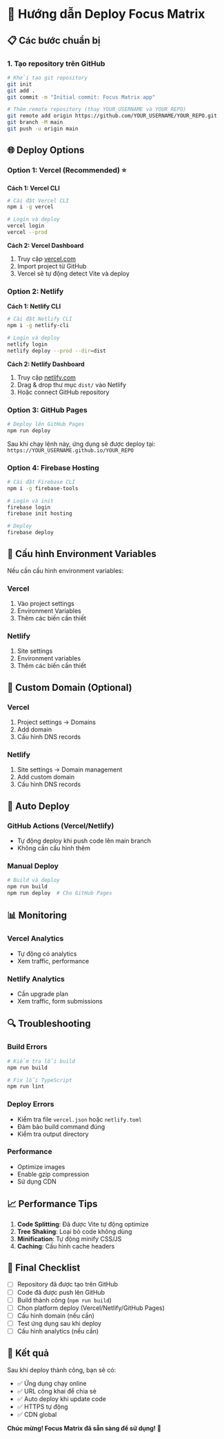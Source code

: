 # 🚀 Hướng dẫn Deploy Focus Matrix

## 📋 Các bước chuẩn bị

### 1. Tạo repository trên GitHub
```bash
# Khởi tạo git repository
git init
git add .
git commit -m "Initial commit: Focus Matrix app"

# Thêm remote repository (thay YOUR_USERNAME và YOUR_REPO)
git remote add origin https://github.com/YOUR_USERNAME/YOUR_REPO.git
git branch -M main
git push -u origin main
```

## 🌐 Deploy Options

### Option 1: Vercel (Recommended) ⭐

**Cách 1: Vercel CLI**
```bash
# Cài đặt Vercel CLI
npm i -g vercel

# Login và deploy
vercel login
vercel --prod
```

**Cách 2: Vercel Dashboard**
1. Truy cập [vercel.com](https://vercel.com)
2. Import project từ GitHub
3. Vercel sẽ tự động detect Vite và deploy

### Option 2: Netlify

**Cách 1: Netlify CLI**
```bash
# Cài đặt Netlify CLI
npm i -g netlify-cli

# Login và deploy
netlify login
netlify deploy --prod --dir=dist
```

**Cách 2: Netlify Dashboard**
1. Truy cập [netlify.com](https://netlify.com)
2. Drag & drop thư mục `dist/` vào Netlify
3. Hoặc connect GitHub repository

### Option 3: GitHub Pages

```bash
# Deploy lên GitHub Pages
npm run deploy
```

Sau khi chạy lệnh này, ứng dụng sẽ được deploy tại:
`https://YOUR_USERNAME.github.io/YOUR_REPO`

### Option 4: Firebase Hosting

```bash
# Cài đặt Firebase CLI
npm i -g firebase-tools

# Login và init
firebase login
firebase init hosting

# Deploy
firebase deploy
```

## 🔧 Cấu hình Environment Variables

Nếu cần cấu hình environment variables:

### Vercel
1. Vào project settings
2. Environment Variables
3. Thêm các biến cần thiết

### Netlify
1. Site settings
2. Environment variables
3. Thêm các biến cần thiết

## 📱 Custom Domain (Optional)

### Vercel
1. Project settings → Domains
2. Add domain
3. Cấu hình DNS records

### Netlify
1. Site settings → Domain management
2. Add custom domain
3. Cấu hình DNS records

## 🚀 Auto Deploy

### GitHub Actions (Vercel/Netlify)
- Tự động deploy khi push code lên main branch
- Không cần cấu hình thêm

### Manual Deploy
```bash
# Build và deploy
npm run build
npm run deploy  # Cho GitHub Pages
```

## 📊 Monitoring

### Vercel Analytics
- Tự động có analytics
- Xem traffic, performance

### Netlify Analytics
- Cần upgrade plan
- Xem traffic, form submissions

## 🔍 Troubleshooting

### Build Errors
```bash
# Kiểm tra lỗi build
npm run build

# Fix lỗi TypeScript
npm run lint
```

### Deploy Errors
- Kiểm tra file `vercel.json` hoặc `netlify.toml`
- Đảm bảo build command đúng
- Kiểm tra output directory

### Performance
- Optimize images
- Enable gzip compression
- Sử dụng CDN

## 📈 Performance Tips

1. **Code Splitting**: Đã được Vite tự động optimize
2. **Tree Shaking**: Loại bỏ code không dùng
3. **Minification**: Tự động minify CSS/JS
4. **Caching**: Cấu hình cache headers

## 🎯 Final Checklist

- [ ] Repository đã được tạo trên GitHub
- [ ] Code đã được push lên GitHub
- [ ] Build thành công (`npm run build`)
- [ ] Chọn platform deploy (Vercel/Netlify/GitHub Pages)
- [ ] Cấu hình domain (nếu cần)
- [ ] Test ứng dụng sau khi deploy
- [ ] Cấu hình analytics (nếu cần)

## 🌟 Kết quả

Sau khi deploy thành công, bạn sẽ có:
- ✅ Ứng dụng chạy online
- ✅ URL công khai để chia sẻ
- ✅ Auto deploy khi update code
- ✅ HTTPS tự động
- ✅ CDN global

**Chúc mừng! Focus Matrix đã sẵn sàng để sử dụng! 🎉**
